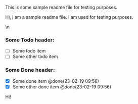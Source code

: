 This is some sample readme file for testing purposes.

Hi, I am a sample readme file. I am used for testing purposes.

<!-- start: readme-segment -->\n
### Some Todo header:

- [ ] Some todo item
- [ ] Some other todo item

### Some Done header:

- [x] Some done item @done(23-02-19 09:56)
- [x] Some other done item @done(23-02-19 09:56)

<!-- end: readme-segment -->

Hi!
